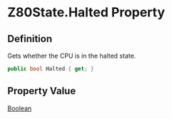 # Z80State.Halted Property
## Definition

Gets whether the CPU is in the halted state.

```c#
public bool Halted { get; }
```

## Property Value

[Boolean](https://learn.microsoft.com/en-gb/dotnet/api/System.Boolean)
